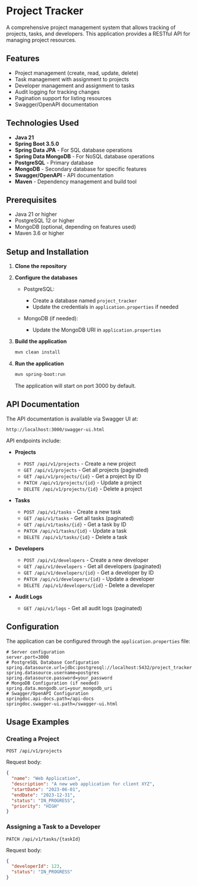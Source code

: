 # Project Tracker

A comprehensive project management system that allows tracking of projects, tasks, and developers. This application
provides a RESTful API for managing project resources.

## Features

- Project management (create, read, update, delete)
- Task management with assignment to projects
- Developer management and assignment to tasks
- Audit logging for tracking changes
- Pagination support for listing resources
- Swagger/OpenAPI documentation

## Technologies Used

- **Java 21**
- **Spring Boot 3.5.0**
- **Spring Data JPA** - For SQL database operations
- **Spring Data MongoDB** - For NoSQL database operations
- **PostgreSQL** - Primary database
- **MongoDB** - Secondary database for specific features
- **Swagger/OpenAPI** - API documentation
- **Maven** - Dependency management and build tool

## Prerequisites

- Java 21 or higher
- PostgreSQL 12 or higher
- MongoDB (optional, depending on features used)
- Maven 3.6 or higher

## Setup and Installation

1. **Clone the repository**

2. **Configure the databases**

    - PostgreSQL:
        - Create a database named `project_tracker`
        - Update the credentials in `application.properties` if needed

    - MongoDB (if needed):
        - Update the MongoDB URI in `application.properties`

3. **Build the application**
   ```bash
   mvn clean install
   ```

4. **Run the application**
   ```bash
   mvn spring-boot:run
   ```

   The application will start on port 3000 by default.

## API Documentation

The API documentation is available via Swagger UI at:

```
http://localhost:3000/swagger-ui.html
```

API endpoints include:

- **Projects**
    - `POST /api/v1/projects` - Create a new project
    - `GET /api/v1/projects` - Get all projects (paginated)
    - `GET /api/v1/projects/{id}` - Get a project by ID
    - `PATCH /api/v1/projects/{id}` - Update a project
    - `DELETE /api/v1/projects/{id}` - Delete a project

- **Tasks**
    - `POST /api/v1/tasks` - Create a new task
    - `GET /api/v1/tasks` - Get all tasks (paginated)
    - `GET /api/v1/tasks/{id}` - Get a task by ID
    - `PATCH /api/v1/tasks/{id}` - Update a task
    - `DELETE /api/v1/tasks/{id}` - Delete a task

- **Developers**
    - `POST /api/v1/developers` - Create a new developer
    - `GET /api/v1/developers` - Get all developers (paginated)
    - `GET /api/v1/developers/{id}` - Get a developer by ID
    - `PATCH /api/v1/developers/{id}` - Update a developer
    - `DELETE /api/v1/developers/{id}` - Delete a developer

- **Audit Logs**
    - `GET /api/v1/logs` - Get all audit logs (paginated)

## Configuration

The application can be configured through the `application.properties` file:

```properties
# Server configuration
server.port=3000
# PostgreSQL Database Configuration
spring.datasource.url=jdbc:postgresql://localhost:5432/project_tracker
spring.datasource.username=postgres
spring.datasource.password=your_password
# MongoDB Configuration (if needed)
spring.data.mongodb.uri=your_mongodb_uri
# Swagger/OpenAPI Configuration
springdoc.api-docs.path=/api-docs
springdoc.swagger-ui.path=/swagger-ui.html
```

## Usage Examples

### Creating a Project

```
POST /api/v1/projects
```

Request body:

```json
{
  "name": "Web Application",
  "description": "A new web application for client XYZ",
  "startDate": "2023-06-01",
  "endDate": "2023-12-31",
  "status": "IN_PROGRESS",
  "priority": "HIGH"
}
```

### Assigning a Task to a Developer

```
PATCH /api/v1/tasks/{taskId}
```

Request body:

```json
{
  "developerId": 123,
  "status": "IN_PROGRESS"
}
```